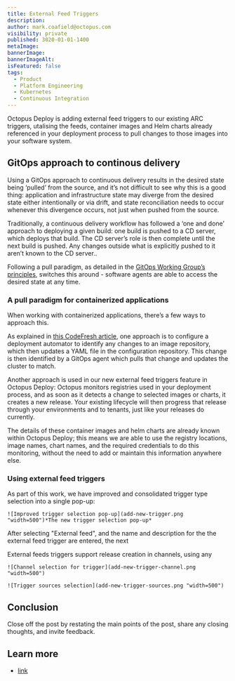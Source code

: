 ```yaml
---
title: External Feed Triggers
description: 
author: mark.coafield@octopus.com
visibility: private
published: 3020-01-01-1400
metaImage: 
bannerImage: 
bannerImageAlt: 
isFeatured: false
tags: 
  - Product
  - Platform Engineering
  - Kubernetes
  - Continuous Integration
---
```


Octopus Deploy is adding external feed triggers to our existing ARC triggers, utalising the feeds, container images and Helm charts already referenced in your deployment process to pull changes to those images into your software system.

## GitOps approach to continous delivery

Using a GitOps approach to continuous delivery results in the desired state being ‘pulled’ from the source, and it’s not difficult to see why this is a good thing: application and infrastructure state may diverge from the desired state either intentionally or via drift, and state reconciliation needs to occur whenever this divergence occurs, not just when pushed from the source.

Traditionally, a continuous delivery workflow has followed a ‘one and done’ approach to deploying a given build: one build is pushed to a CD server, which deploys that build. The CD server’s role is then complete until the next build is pushed.  Any changes outside what is explicitly pushed to it aren’t known to the CD server..

Following a pull paradigm, as detailed in the [GitOps Working Group’s principles](https://github.com/open-gitops/documents/blob/main/PRINCIPLES.md#pulled-automatically), switches this around - software agents are able to access the desired state at any time.


### A pull paradigm for containerized applications

When working with containerized applications, there’s a few ways to approach this.  

As explained in [this CodeFresh article](https://codefresh.io/learn/gitops/gitops-workflow-vs-traditional-workflow-what-is-the-difference/), one approach is to configure a deployment automator to identify any changes to an image repository, which then updates a YAML file in the configuration repository.  This change is then identified by a GitOps agent which pulls that change and updates the cluster to match.

Another approach is used in our new external feed triggers feature in Octopus Deploy: 
Octopus monitors registries used in your deployment process, and as soon as it detects a change to selected images or charts, it creates a new release.  Your existing lifecycle will then progress that release through your environments and to tenants, just like your releases do currently.

The details of these container images and helm charts are already known within Octopus Deploy; this means we are able to use the registry locations, image names, chart names, and the required credentials to do this monitoring, without the need to add or maintain this information anywhere else.

### Using external feed triggers

As part of this work, we have improved and consolidated trigger type selection into a single pop-up:
```
![Improved trigger selection pop-up](add-new-trigger.png "width=500")*The new trigger selection pop-up*
```
After selecting "External feed", and the name and description for the the external feed trigger are entered, the next 

External feeds triggers support release creation in channels, using any 
```
![Channel selection for trigger](add-new-trigger-channel.png "width=500")
```

```
![Trigger sources selection](add-new-trigger-sources.png "width=500")
```


## Conclusion

Close off the post by restating the main points of the post, share any closing thoughts, and invite feedback.

## Learn more

- [link](https://www.example.com/resource)
